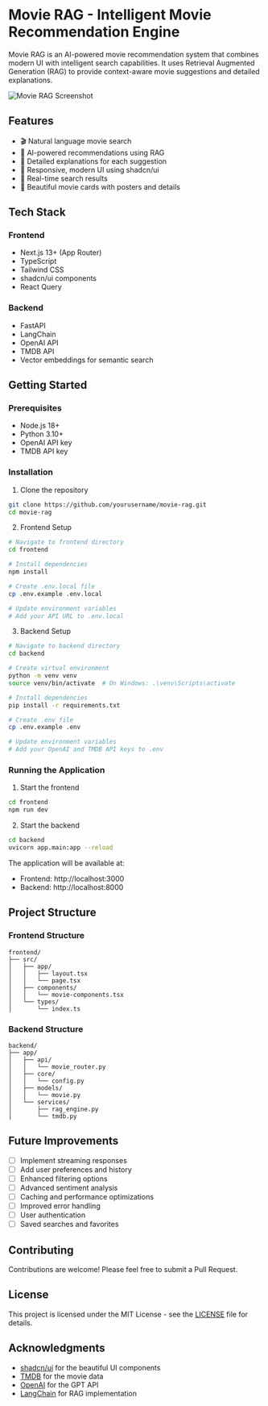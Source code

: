 # Movie RAG - Intelligent Movie Recommendation Engine

Movie RAG is an AI-powered movie recommendation system that combines modern UI with intelligent search capabilities. It uses Retrieval Augmented Generation (RAG) to provide context-aware movie suggestions and detailed explanations.

![Movie RAG Screenshot](screenshot.png)

## Features

- 🎬 Natural language movie search
- 🤖 AI-powered recommendations using RAG
- 🎯 Detailed explanations for each suggestion
- 📱 Responsive, modern UI using shadcn/ui
- 🔄 Real-time search results
- 🎨 Beautiful movie cards with posters and details

## Tech Stack

### Frontend
- Next.js 13+ (App Router)
- TypeScript
- Tailwind CSS
- shadcn/ui components
- React Query

### Backend
- FastAPI
- LangChain
- OpenAI API
- TMDB API
- Vector embeddings for semantic search

## Getting Started

### Prerequisites
- Node.js 18+
- Python 3.10+
- OpenAI API key
- TMDB API key

### Installation

1. Clone the repository
```bash
git clone https://github.com/yourusername/movie-rag.git
cd movie-rag
```

2. Frontend Setup
```bash
# Navigate to frontend directory
cd frontend

# Install dependencies
npm install

# Create .env.local file
cp .env.example .env.local

# Update environment variables
# Add your API URL to .env.local
```

3. Backend Setup
```bash
# Navigate to backend directory
cd backend

# Create virtual environment
python -m venv venv
source venv/bin/activate  # On Windows: .\venv\Scripts\activate

# Install dependencies
pip install -r requirements.txt

# Create .env file
cp .env.example .env

# Update environment variables
# Add your OpenAI and TMDB API keys to .env
```

### Running the Application

1. Start the frontend
```bash
cd frontend
npm run dev
```

2. Start the backend
```bash
cd backend
uvicorn app.main:app --reload
```

The application will be available at:
- Frontend: http://localhost:3000
- Backend: http://localhost:8000

## Project Structure

### Frontend Structure
```
frontend/
├── src/
│   ├── app/
│   │   ├── layout.tsx
│   │   └── page.tsx
│   ├── components/
│   │   └── movie-components.tsx
│   └── types/
│       └── index.ts
```

### Backend Structure
```
backend/
├── app/
│   ├── api/
│   │   └── movie_router.py
│   ├── core/
│   │   └── config.py
│   ├── models/
│   │   └── movie.py
│   └── services/
│       ├── rag_engine.py
│       └── tmdb.py
```

## Future Improvements

- [ ] Implement streaming responses
- [ ] Add user preferences and history
- [ ] Enhanced filtering options
- [ ] Advanced sentiment analysis
- [ ] Caching and performance optimizations
- [ ] Improved error handling
- [ ] User authentication
- [ ] Saved searches and favorites

## Contributing

Contributions are welcome! Please feel free to submit a Pull Request.

## License

This project is licensed under the MIT License - see the [LICENSE](LICENSE) file for details.

## Acknowledgments

- [shadcn/ui](https://ui.shadcn.com/) for the beautiful UI components
- [TMDB](https://www.themoviedb.org/) for the movie data
- [OpenAI](https://openai.com/) for the GPT API
- [LangChain](https://langchain.org/) for RAG implementation

